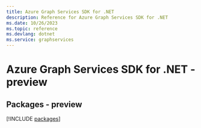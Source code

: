 ```yaml
---
title: Azure Graph Services SDK for .NET
description: Reference for Azure Graph Services SDK for .NET
ms.date: 10/26/2023
ms.topic: reference
ms.devlang: dotnet
ms.service: graphservices
---
```

# Azure Graph Services SDK for .NET - preview
## Packages - preview
[!INCLUDE [packages](graph-services-index.md)]